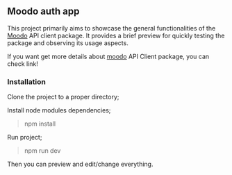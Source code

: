 ## Moodo auth app

This project primarily aims to showcase the general functionalities of the [Moodo](https://github.com/abdulkadirkaradas/moodo) API client package. It provides a brief preview for quickly testing the package and observing its usage aspects.

If you want get more details about [moodo](https://github.com/abdulkadirkaradas/moodo) API Client package, you can check link!

### Installation

Clone the project to a proper directory;

Install node modules dependencies;

> npm install

Run project;

> npm run dev

Then you can preview and edit/change everything.
